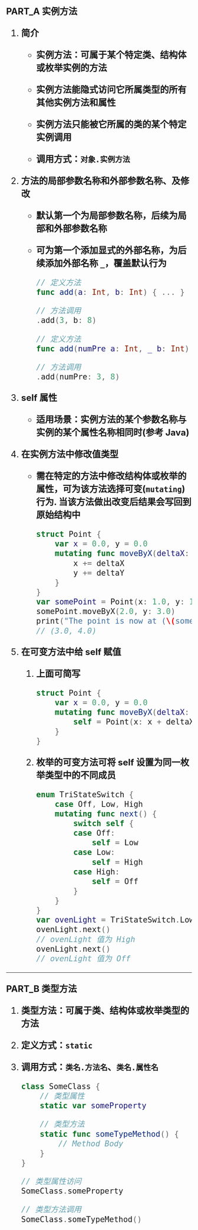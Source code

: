 <font size=5>**PART_A 实例方法**

1. **简介**

	- **实例方法：可属于某个特定类、结构体或枚举实例的方法**
	
	- **实例方法能隐式访问它所属类型的所有其他实例方法和属性**
	
	- **实例方法只能被它所属的类的某个特定实例调用**
	
	- **调用方式：`对象.实例方法`**

2. **方法的局部参数名称和外部参数名称、及修改**

	- **默认第一个为局部参数名称，后续为局部和外部参数名称**
	
	- **可为第一个添加显式的外部名称，为后续添加外部名称 `_`，覆盖默认行为**

		```swift
		// 定义方法
		func add(a: Int, b: Int) { ... }
		
		// 方法调用
		.add(3, b: 8)
		```
		
		```swift
		// 定义方法
		func add(numPre a: Int, _ b: Int) { ... }
		
		// 方法调用
		.add(numPre: 3, 8)
		```

3. **self 属性**

	- **适用场景：实例方法的某个参数名称与实例的某个属性名称相同时(参考 Java)**

4. **在实例方法中修改值类型**

	- **需在特定的方法中修改结构体或枚举的属性，可为该方法选择可变(`mutating`)行为. 当该方法做出改变后结果会写回到原始结构中**
		
		```swift
		struct Point {
		    var x = 0.0, y = 0.0
		    mutating func moveByX(deltaX: Double, y deltaY: Double) {
		        x += deltaX
		        y += deltaY
		    }
		}
		var somePoint = Point(x: 1.0, y: 1.0)
		somePoint.moveByX(2.0, y: 3.0)
		print("The point is now at (\(somePoint.x), \(somePoint.y))")
		// (3.0, 4.0)
		```

5. **在可变方法中给 self 赋值**

	1. **上面可简写**

		```swift
		struct Point {
		    var x = 0.0, y = 0.0
		    mutating func moveByX(deltaX: Double, y deltaY: Double) {
		        self = Point(x: x + deltaX, y: y + deltaY)
		    }
		}
		```

	2. **枚举的可变方法可将 self 设置为同一枚举类型中的不同成员**

		```swift
		enum TriStateSwitch {
		    case Off, Low, High
		    mutating func next() {
		        switch self {
		        case Off:
		            self = Low
		        case Low:
		            self = High
		        case High:
		            self = Off
		        }
		    }
		}
		var ovenLight = TriStateSwitch.Low
		ovenLight.next()
		// ovenLight 值为 High
		ovenLight.next()
		// ovenLight 值为 Off
		```

<hr>

<font size=5>**PART_B 类型方法**

1. 	**类型方法：可属于类、结构体或枚举类型的方法**

2. **定义方式：`static`**

3. **调用方式：`类名.方法名`、`类名.属性名`**

	```swift
	class SomeClass {
		// 类型属性
		static var someProperty

		// 类型方法
	    static func someTypeMethod() {
	        // Method Body
	    }
	}
	
	// 类型属性访问
	SomeClass.someProperty

	// 类型方法调用	
	SomeClass.someTypeMethod()
	```